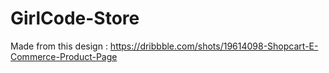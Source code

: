 # GirlCode-Store

Made from this design : https://dribbble.com/shots/19614098-Shopcart-E-Commerce-Product-Page
